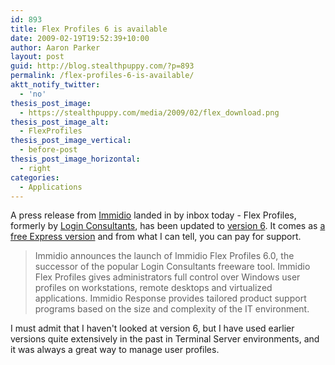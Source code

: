 ```yaml
---
id: 893
title: Flex Profiles 6 is available
date: 2009-02-19T19:52:39+10:00
author: Aaron Parker
layout: post
guid: http://blog.stealthpuppy.com/?p=893
permalink: /flex-profiles-6-is-available/
aktt_notify_twitter:
  - 'no'
thesis_post_image:
  - https://stealthpuppy.com/media/2009/02/flex_download.png
thesis_post_image_alt:
  - FlexProfiles
thesis_post_image_vertical:
  - before-post
thesis_post_image_horizontal:
  - right
categories:
  - Applications
---
```

A press release from [Immidio](http://www.immidio.com/) landed in by inbox today - Flex Profiles, formerly by [Login Consultants](http://www.loginconsultants.com/), has been updated to [version 6](http://www.immidio.com/flexprofiles/). It comes as [a free Express version](http://www.immidio.com/initiate_download.asp?download=Flex) and from what I can tell, you can pay for support.

> Immidio announces the launch of Immidio Flex Profiles 6.0, the successor of the popular Login Consultants freeware tool. Immidio Flex Profiles gives administrators full control over Windows user profiles on workstations, remote desktops and virtualized applications. Immidio Response provides tailored product support programs based on the size and complexity of the IT environment.

I must admit that I haven't looked at version 6, but I have used earlier versions quite extensively in the past in Terminal Server environments, and it was always a great way to manage user profiles.